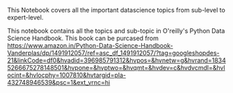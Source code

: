 This Notebook covers all the important datascience topics from sub-level to expert-level.

This notebook contains all the topics and sub-topic in O'reilly's Python Data Science Handbook. This book can be purcased from https://www.amazon.in/Python-Data-Science-Handbook-Vanderplas/dp/1491912057/ref=asc_df_1491912057/?tag=googleshopdes-21&linkCode=df0&hvadid=396985791312&hvpos=&hvnetw=g&hvrand=18345266675278148501&hvpone=&hvptwo=&hvqmt=&hvdev=c&hvdvcmdl=&hvlocint=&hvlocphy=1007810&hvtargid=pla-432748946539&psc=1&ext_vrnc=hi